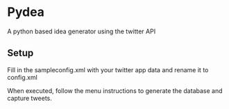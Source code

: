 # Pydea

A python based idea generator using the twitter API

## Setup
Fill in the sampleconfig.xml with your twitter app data and rename it to config.xml

When executed, follow the menu instructions to generate the database and capture tweets.
